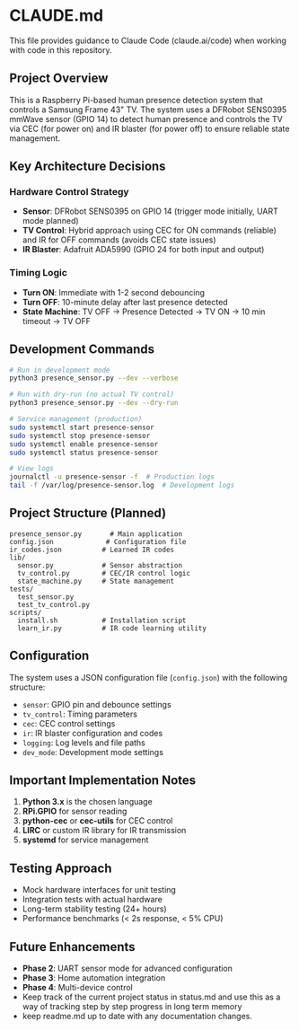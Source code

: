 # CLAUDE.md

This file provides guidance to Claude Code (claude.ai/code) when working with code in this repository.

## Project Overview

This is a Raspberry Pi-based human presence detection system that controls a Samsung Frame 43" TV. The system uses a DFRobot SENS0395 mmWave sensor (GPIO 14) to detect human presence and controls the TV via CEC (for power on) and IR blaster (for power off) to ensure reliable state management.

## Key Architecture Decisions

### Hardware Control Strategy
- **Sensor**: DFRobot SENS0395 on GPIO 14 (trigger mode initially, UART mode planned)
- **TV Control**: Hybrid approach using CEC for ON commands (reliable) and IR for OFF commands (avoids CEC state issues)
- **IR Blaster**: Adafruit ADA5990 (GPIO 24 for both input and output)

### Timing Logic
- **Turn ON**: Immediate with 1-2 second debouncing
- **Turn OFF**: 10-minute delay after last presence detected
- **State Machine**: TV OFF → Presence Detected → TV ON → 10 min timeout → TV OFF

## Development Commands

```bash
# Run in development mode
python3 presence_sensor.py --dev --verbose

# Run with dry-run (no actual TV control)
python3 presence_sensor.py --dev --dry-run

# Service management (production)
sudo systemctl start presence-sensor
sudo systemctl stop presence-sensor
sudo systemctl enable presence-sensor
sudo systemctl status presence-sensor

# View logs
journalctl -u presence-sensor -f  # Production logs
tail -f /var/log/presence-sensor.log  # Development logs
```

## Project Structure (Planned)

```
presence_sensor.py       # Main application
config.json             # Configuration file
ir_codes.json          # Learned IR codes
lib/
  sensor.py            # Sensor abstraction
  tv_control.py        # CEC/IR control logic
  state_machine.py     # State management
tests/
  test_sensor.py
  test_tv_control.py
scripts/
  install.sh           # Installation script
  learn_ir.py          # IR code learning utility
```

## Configuration

The system uses a JSON configuration file (`config.json`) with the following structure:
- `sensor`: GPIO pin and debounce settings
- `tv_control`: Timing parameters
- `cec`: CEC control settings
- `ir`: IR blaster configuration and codes
- `logging`: Log levels and file paths
- `dev_mode`: Development mode settings

## Important Implementation Notes

1. **Python 3.x** is the chosen language
2. **RPi.GPIO** for sensor reading
3. **python-cec** or **cec-utils** for CEC control
4. **LIRC** or custom IR library for IR transmission
5. **systemd** for service management

## Testing Approach

- Mock hardware interfaces for unit testing
- Integration tests with actual hardware
- Long-term stability testing (24+ hours)
- Performance benchmarks (< 2s response, < 5% CPU)

## Future Enhancements

- **Phase 2**: UART sensor mode for advanced configuration
- **Phase 3**: Home automation integration
- **Phase 4**: Multi-device control
- Keep track of the current project status in status.md and use this as a way of tracking step by step progress in long term memory
- keep readme.md up to date with any documentation changes.